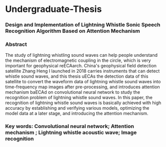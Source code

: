 # Undergraduate-Thesis
### Design and Implementation of Lightning Whistle Sonic Speech Recognition Algorithm Based on Attention Mechanism

### Abstract  

The study of lightning whistling sound waves can help people understand the mechanism of electromagnetic coupling in the circle, which is very important for geophysical reECAarch. China's geophysical field detection satellite Zhang Heng I launched in 2018 carries instruments that can detect whistle sound waves, and this thesis uECAs the detection data of this satellite to convert the waveform data of lightning whistle sound waves into time-frequency map images after pre-processing, and introduces attention mechanism baECAd on convolutional neural network to study the recognition problem of lightning whistle sound waves. In this paper, the recognition of lightning whistle sound waves is basically achieved with high accuracy by establishing and verifying various models, optimizing the model data at a later stage, and introducing the attention mechanism.


### Key words: Convolutional neural network; Attention mechanism ; Lightning whistle acoustic wave; Image recognition
